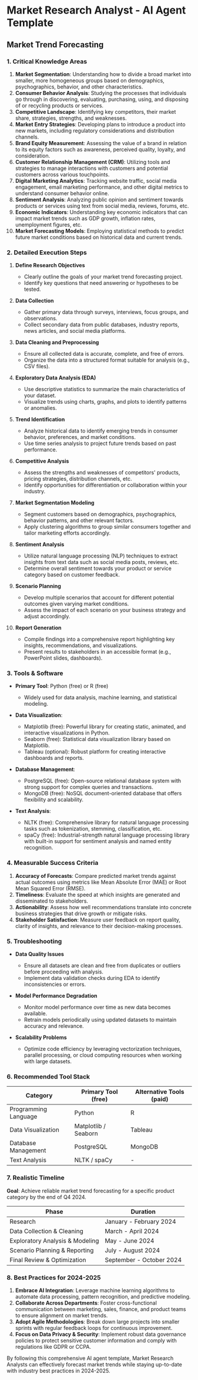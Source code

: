 # Market Research Analyst - AI Agent Template

## Market Trend Forecasting

### 1. Critical Knowledge Areas

1. **Market Segmentation**: Understanding how to divide a broad market into smaller, more homogeneous groups based on demographics, psychographics, behavior, and other characteristics.
2. **Consumer Behavior Analysis**: Studying the processes that individuals go through in discovering, evaluating, purchasing, using, and disposing of or recycling products or services.
3. **Competitive Landscape**: Identifying key competitors, their market share, strategies, strengths, and weaknesses.
4. **Market Entry Strategies**: Developing plans to introduce a product into new markets, including regulatory considerations and distribution channels.
5. **Brand Equity Measurement**: Assessing the value of a brand in relation to its equity factors such as awareness, perceived quality, loyalty, and consideration.
6. **Customer Relationship Management (CRM)**: Utilizing tools and strategies to manage interactions with customers and potential customers across various touchpoints.
7. **Digital Marketing Analytics**: Tracking website traffic, social media engagement, email marketing performance, and other digital metrics to understand consumer behavior online.
8. **Sentiment Analysis**: Analyzing public opinion and sentiment towards products or services using text from social media, reviews, forums, etc.
9. **Economic Indicators**: Understanding key economic indicators that can impact market trends such as GDP growth, inflation rates, unemployment figures, etc.
10. **Market Forecasting Models**: Employing statistical methods to predict future market conditions based on historical data and current trends.

### 2. Detailed Execution Steps

1. **Define Research Objectives**
   - Clearly outline the goals of your market trend forecasting project.
   - Identify key questions that need answering or hypotheses to be tested.

2. **Data Collection**
   - Gather primary data through surveys, interviews, focus groups, and observations.
   - Collect secondary data from public databases, industry reports, news articles, and social media platforms.

3. **Data Cleaning and Preprocessing**
   - Ensure all collected data is accurate, complete, and free of errors.
   - Organize the data into a structured format suitable for analysis (e.g., CSV files).

4. **Exploratory Data Analysis (EDA)**
   - Use descriptive statistics to summarize the main characteristics of your dataset.
   - Visualize trends using charts, graphs, and plots to identify patterns or anomalies.

5. **Trend Identification**
   - Analyze historical data to identify emerging trends in consumer behavior, preferences, and market conditions.
   - Use time series analysis to project future trends based on past performance.

6. **Competitive Analysis**
   - Assess the strengths and weaknesses of competitors' products, pricing strategies, distribution channels, etc.
   - Identify opportunities for differentiation or collaboration within your industry.

7. **Market Segmentation Modeling**
   - Segment customers based on demographics, psychographics, behavior patterns, and other relevant factors.
   - Apply clustering algorithms to group similar consumers together and tailor marketing efforts accordingly.

8. **Sentiment Analysis**
   - Utilize natural language processing (NLP) techniques to extract insights from text data such as social media posts, reviews, etc.
   - Determine overall sentiment towards your product or service category based on customer feedback.

9. **Scenario Planning**
   - Develop multiple scenarios that account for different potential outcomes given varying market conditions.
   - Assess the impact of each scenario on your business strategy and adjust accordingly.

10. **Report Generation**
    - Compile findings into a comprehensive report highlighting key insights, recommendations, and visualizations.
    - Present results to stakeholders in an accessible format (e.g., PowerPoint slides, dashboards).

### 3. Tools & Software

- **Primary Tool**: Python (free) or R (free)
  - Widely used for data analysis, machine learning, and statistical modeling.

- **Data Visualization**:
  - Matplotlib (free): Powerful library for creating static, animated, and interactive visualizations in Python.
  - Seaborn (free): Statistical data visualization library based on Matplotlib.
  - Tableau (optional): Robust platform for creating interactive dashboards and reports.

- **Database Management**:
  - PostgreSQL (free): Open-source relational database system with strong support for complex queries and transactions.
  - MongoDB (free): NoSQL document-oriented database that offers flexibility and scalability.

- **Text Analysis**:
  - NLTK (free): Comprehensive library for natural language processing tasks such as tokenization, stemming, classification, etc.
  - spaCy (free): Industrial-strength natural language processing library with built-in support for sentiment analysis and named entity recognition.

### 4. Measurable Success Criteria

1. **Accuracy of Forecasts**: Compare predicted market trends against actual outcomes using metrics like Mean Absolute Error (MAE) or Root Mean Squared Error (RMSE).
2. **Timeliness**: Evaluate the speed at which insights are generated and disseminated to stakeholders.
3. **Actionability**: Assess how well recommendations translate into concrete business strategies that drive growth or mitigate risks.
4. **Stakeholder Satisfaction**: Measure user feedback on report quality, clarity of insights, and relevance to their decision-making processes.

### 5. Troubleshooting

- **Data Quality Issues**
  - Ensure all datasets are clean and free from duplicates or outliers before proceeding with analysis.
  - Implement data validation checks during EDA to identify inconsistencies or errors.

- **Model Performance Degradation**
  - Monitor model performance over time as new data becomes available.
  - Retrain models periodically using updated datasets to maintain accuracy and relevance.

- **Scalability Problems**
  - Optimize code efficiency by leveraging vectorization techniques, parallel processing, or cloud computing resources when working with large datasets.

### 6. Recommended Tool Stack

| Category | Primary Tool (free) | Alternative Tools (paid) |
|----------|--------------------|-------------------------|
| Programming Language | Python | R |
| Data Visualization | Matplotlib / Seaborn | Tableau |
| Database Management | PostgreSQL | MongoDB |
| Text Analysis | NLTK / spaCy | - |

### 7. Realistic Timeline

**Goal**: Achieve reliable market trend forecasting for a specific product category by the end of Q4 2024.

| Phase        | Duration                |
|--------------|-------------------------|
| Research     | January - February 2024 |
| Data Collection & Cleaning | March - April 2024 |
| Exploratory Analysis & Modeling | May - June 2024 |
| Scenario Planning & Reporting | July - August 2024 |
| Final Review & Optimization | September - October 2024 |

### 8. Best Practices for 2024-2025

1. **Embrace AI Integration**: Leverage machine learning algorithms to automate data processing, pattern recognition, and predictive modeling.
2. **Collaborate Across Departments**: Foster cross-functional communication between marketing, sales, finance, and product teams to ensure alignment on market trends.
3. **Adopt Agile Methodologies**: Break down large projects into smaller sprints with regular feedback loops for continuous improvement.
4. **Focus on Data Privacy & Security**: Implement robust data governance policies to protect sensitive customer information and comply with regulations like GDPR or CCPA.

By following this comprehensive AI agent template, Market Research Analysts can effectively forecast market trends while staying up-to-date with industry best practices in 2024-2025.

